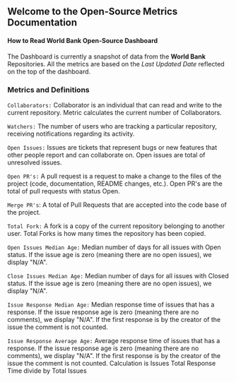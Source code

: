 ## Welcome to the Open-Source Metrics Documentation

#### How to Read World Bank Open-Source Dashboard

The Dashboard is currently a snapshot of data from the **World Bank** Repositories. All the metrics are based on the _Last Updated Date_ reflected on the top of the dashboard.

### Metrics and Definitions

`Collaborators:` Collaborator is an individual that can read and write to the current repository. Metric calculates the current number of Collaborators.

`Watchers:` The number of users who are tracking a particular repository, receiving notifications regarding its activity.

`Open Issues:` Issues are tickets that represent bugs or new features that other people report and can collaborate on. Open issues are total of unresolved issues.

`Open PR's:` A pull request is a request to make a change to the files of the project (code, documentation, README changes, etc.). Open PR's are the total of pull requests with status Open.

`Merge PR's`: A total of Pull Requests that are accepted into the code base of the project.

`Total Fork:` A fork is a copy of the current repository belonging to another user. Total Forks is how many times the repository has been copied.

`Open Issues Median Age:` Median number of days for all issues with Open status. If the issue age is zero (meaning there are no open issues), we display "N/A".

`Close Issues Median Age:` Median number of days for all issues with Closed status. If the issue age is zero (meaning there are no open issues), we display "N/A".

`Issue Response Median Age:` Median response time of issues that has a response. If the issue response age is zero (meaning there are no comments), we display "N/A". If the first response is by the creator of the issue the comment is not counted.

`Issue Response Average Age:` Average response time of issues that has a response. If the issue response age is zero (meaning there are no comments), we display "N/A". If the first response is by the creator of the issue the comment is not counted. Calculation is Issues Total Response Time divide by Total Issues
